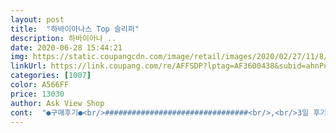 ```yaml
---
layout: post 
title:  "하바이아나스 Top 슬리퍼" 
description: 하바이아나 ..
date: 2020-06-28 15:44:21 
img: https://static.coupangcdn.com/image/retail/images/2020/02/27/11/8/991c8b45-ce7c-4a53-9d4c-43a0422f96e6.jpg 
linkUrl: https://link.coupang.com/re/AFFSDP?lptag=AF3600438&subid=ahnPublicAsk&pageKey=1515946540&itemId=2601775729&vendorItemId=70307744639&traceid=V0-113-21645d57515d7864 
categories: [1007] 
color: A566FF 
price: 13030 
author: Ask View Shop 
cont:  "●구매후기●<br/>################################<br/>,<br/>3일 후기습니다,<br/>가격대비 무난하고 색상은 진하니 이쁩니다.<br/><br/>가격대비 무난합니다.<br/><br/>가격대비 좋습니다<br/>가격도 만 삼천얼마면 땡큐죠<br/>같이 일하는 동료가  저보다 발이 쪼금 더 큰데<br/>겁나게 편해졌네요,<br/>그,런,데,<br/>다.<br/>시.<br/>는.<br/> 요걸신고 수퍼에 가지 않으리,,,,<br/>다짐을, , , ㅜㅜ<br/>막 신었을때 가볍고  편했어요<br/>발이 너무 아프네요,<br/>빨간 슬리퍼는 신발장 구석에 쑤셔넣어두고<br/>수퍼까지 5분정도 거리인데,가는동안은<br/>싼티도 안나구요<br/>아디다스 슬리퍼를 신으니, ,<br/>여러분,  사세요,<br/>역시나 가볍고,이쁘네요,<br/>오래걷진 안았어요,<br/>오메, , , , 적응이 됐나봐유<br/>오메, , 푹신푹신 겁나게 편하다<br/>요거 신고 집앞 수퍼한번 다녀오는데<br/>우선 때깔은 아주  좋아요<br/>이 신발은 그냥 차타고 다니면서<br/>이제 이거신고 오래걸어도 안아파요,<br/>이제 좀 편해졌어요,<br/>조용히 들어왔어요,<br/>집안일좀하다가 재활용쓰레기 버리러 나가면서<br/>쪼리가 처음이라 불편했나봐요<br/>참을만했는데,  오는내내 발꼬락이 아퍼서<br/>쳐다보기도 무섭다, ,<br/>출퇴근할때나 신어야 할듯해요.<br/><br/>칼라는 이뻐요<br/>한시간동안 신고다니며 좀  늘려주었더니<br/>현관 들어오면서,<br/>" 
---
```

